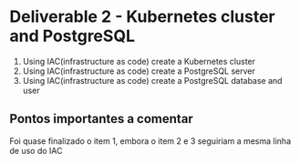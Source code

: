 # Deliverable 2 - Kubernetes cluster and PostgreSQL

1. Using IAC(infrastructure as code) create a Kubernetes cluster
2. Using IAC(infrastructure as code) create a PostgreSQL server
3. Using IAC(infrastructure as code) create a PostgreSQL database and user

## Pontos importantes a comentar

Foi quase finalizado o item 1, embora o item 2 e 3 seguiriam a mesma linha de uso do IAC
